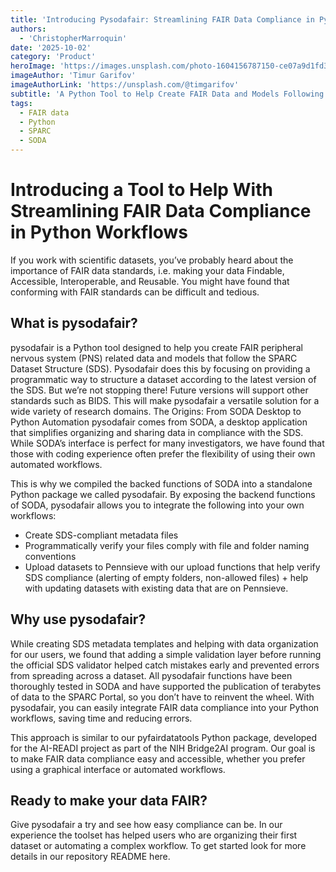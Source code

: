 ```yaml
---
title: 'Introducing Pysodafair: Streamlining FAIR Data Compliance in Python Workflows'
authors:
  - 'ChristopherMarroquin'
date: '2025-10-02'
category: 'Product'
heroImage: 'https://images.unsplash.com/photo-1604156787150-ce07a9d1fd37?ixlib=rb-1.2.1&ixid=MnwxMjA3fDB8MHxwaG90by1wYWdlfHx8fGVufDB8fHx8&auto=format&fit=crop&w=1470&q=80'
imageAuthor: 'Timur Garifov'
imageAuthorLink: 'https://unsplash.com/@timgarifov'
subtitle: 'A Python Tool to Help Create FAIR Data and Models Following the SPARC Dataset Structure (SDS)'
tags:
  - FAIR data
  - Python
  - SPARC
  - SODA
---
```


# Introducing a Tool to Help With Streamlining FAIR Data Compliance in Python Workflows

If you work with scientific datasets, you’ve probably heard about the importance of FAIR data standards, i.e. making your data Findable, Accessible, Interoperable, and Reusable. You might have found that conforming with FAIR standards can be difficult and tedious.

## What is pysodafair?

pysodafair is a Python tool designed to help you create FAIR peripheral nervous system (PNS) related data and models that follow the SPARC Dataset Structure (SDS). Pysodafair does this by focusing on providing a programmatic way to structure a dataset according to the latest version of the SDS. But we’re not stopping there! Future versions will support other standards such as BIDS. This will make pysodafair a versatile solution for a wide variety of research domains.
The Origins: From SODA Desktop to Python Automation
pysodafair comes from SODA, a desktop application that simplifies organizing and sharing data in compliance with the SDS. While SODA’s interface is perfect for many investigators, we have found that those with coding experience often prefer the flexibility of using their own automated workflows.

This is why we compiled the backed functions of SODA into a standalone Python package we called pysodafair. By exposing the backend functions of SODA, pysodafair allows you to integrate the following into your own workflows:

- Create SDS-compliant metadata files
- Programmatically verify your files comply with file and folder naming conventions
- Upload datasets to Pennsieve with our upload functions that help verify SDS compliance (alerting of empty folders, non-allowed files) + help with updating datasets with existing data that are on Pennsieve.

## Why use pysodafair?

While creating SDS metadata templates and helping with data organization for our users, we found that adding a simple validation layer before running the official SDS validator helped catch mistakes early and prevented errors from spreading across a dataset. All pysodafair functions have been thoroughly tested in SODA and have supported the publication of terabytes of data to the SPARC Portal, so you don’t have to reinvent the wheel. With pysodafair, you can easily integrate FAIR data compliance into your Python workflows, saving time and reducing errors.

This approach is similar to our pyfairdatatools Python package, developed for the AI-READI project as part of the NIH Bridge2AI program. Our goal is to make FAIR data compliance easy and accessible, whether you prefer using a graphical interface or automated workflows.

## Ready to make your data FAIR?

Give pysodafair a try and see how easy compliance can be. In our experience the toolset has helped users who are organizing their first dataset or automating a complex workflow. To get started look for more details in our repository README here.
